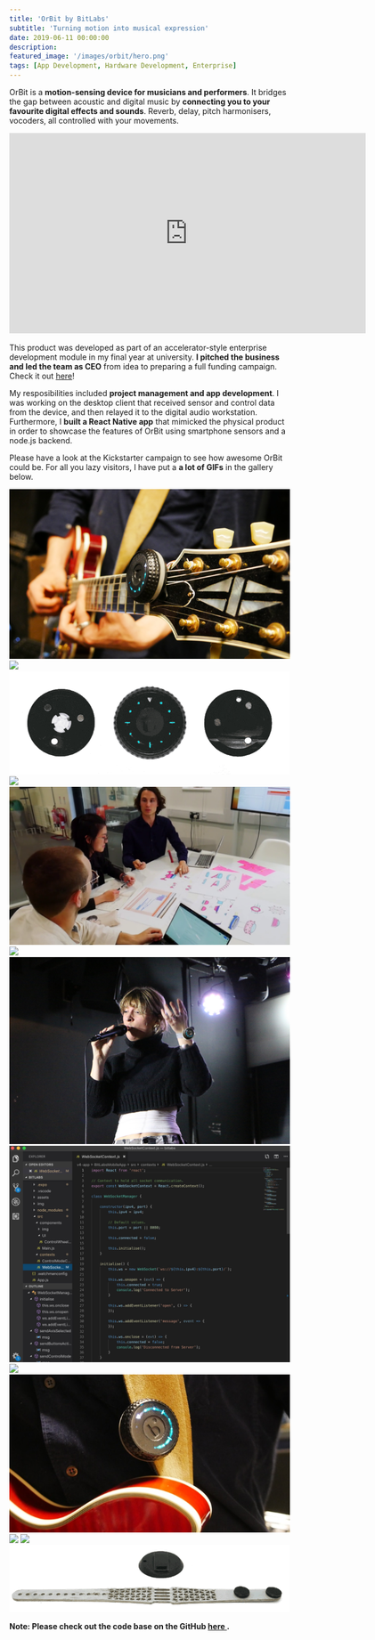 ```yaml
---
title: 'OrBit by BitLabs'
subtitle: 'Turning motion into musical expression'
date: 2019-06-11 00:00:00
description: 
featured_image: '/images/orbit/hero.png'
tags: [App Development, Hardware Development, Enterprise]
---
```


OrBit is a **motion-sensing device for musicians and performers**. It bridges the gap between acoustic and digital music by **connecting you to your favourite digital effects and sounds**. Reverb, delay, pitch harmonisers, vocoders, all controlled with your movements.

<iframe src="https://player.vimeo.com/video/337293634" width="640" height="360" frameborder="0" allow="autoplay; fullscreen" allowfullscreen></iframe>

This product was developed as part of an accelerator-style enterprise development module in my final year at university. **I pitched the business and led the team as CEO** from idea to preparing a full funding campaign. Check it out [here](https://www.kickstarter.com/projects/bitlabs/1326804002?ref=835107&token=2f7e4b06)!

My resposibilities included **project management and app development**. I was working on the desktop client that received sensor and control data from the device, and then relayed it to the digital audio workstation. Furthermore, I  **built a React Native app** that mimicked the physical product in order to showcase the features of OrBit using smartphone sensors and a node.js backend.

Please have a look at the Kickstarter campaign to see how awesome OrBit could be. For all you lazy visitors, I have put a **a lot of GIFs** in the gallery below.

<div class="gallery" data-columns="3">
	<img src="/images/orbit/1.png" />
    <img src="/images/orbit/6.gif" />
	<img src="/images/orbit/2.gif" />
    <img src="/images/orbit/5.gif" />
    <img src="/images/orbit/14.png" />
    <img src="/images/orbit/9.gif" />
	<img src="/images/orbit/8.png" />
    <img src="/images/orbit/15.jpg" />
    <img src="/images/orbit/10.gif" />
	<img src="/images/orbit/11.jpg" />
	<img src="/images/orbit/12.gif" />
    <img src="/images/orbit/13.gif" />
    <img src="/images/orbit/3.gif" />
</div>


**Note: Please check out the code base on the GitHub <a href="https://github.com/pa17/bitlabs">here </a>.**